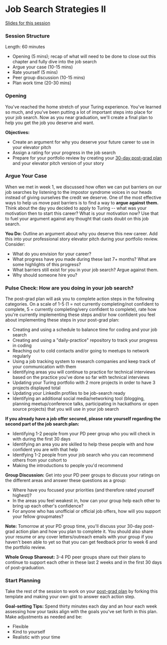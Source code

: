 # Job Search Strategies II

[Slides for this session](https://docs.google.com/presentation/d/15x2PaHDMICCjxBnKsMMlykp3xWsInDfwlyW3y9yKkwA/edit?usp=sharing)

### Session Structure

Length: 60 minutes

* Opening (5 mins); recap of what will need to be done to close out this chapter and fully dive into the job search
* Argue your case (10-15 mins) 
* Rate yourself (5 mins)
* Peer group discussion (10-15 mins) 
* Plan work time (20-30 mins)

### Opening
You've reached the home stretch of your Turing experience. You've learned so much, and you've been putting a lot of important steps into place for your job search. Now as you near graduation, we'll create a final plan to help you get the job you deserve and want.

**Objectives:**
* Create an argument for why you deserve your future career to use in your elevator pitch
* Assign a rating for your progress in the job search
* Prepare for your portfolio review by creating your [30-day post-grad plan](https://github.com/turingschool/career-development-curriculum/blob/master/module_four/post_grad_plan.md) and your elevator pitch version of your story

### Argue Your Case
When we met in week 1, we discussed how often we can put barriers on our job searches by listening to the impostor syndrome voices in our heads instead of giving ourselves the credit we deserve. One of the most effective ways to help us move past barriers is to find a way to **argue against them.** Think about the day you decided to apply to Turing -- what was your motivation then to start this career? What is your motivation now? Use that to fuel your argument against any thought that casts doubt on this job search. 

**You Do:** Outline an argument about why you deserve this new career. Add this into your professional story elevator pitch during your portfolio review. Consider:

* What do you envision for your career?
* What progress have you made during these last 7+ months? What are some highlights of this progress?
* What barriers still exist for you in your job search? Argue against them.
* Why should someone hire you?

### Pulse Check: How are you doing in your job search?
The post-grad plan will ask you to complete action steps in the following categories. On a scale of 1-5 (1 = not currently completing/not confident to complete, 5 = currently completing/very confident to complete), rate how you're currently implementing these steps and/or how confident you feel about implementing these steps in your post-grad plan:

* Creating and using a schedule to balance time for coding and your job search
* Creating and using a "daily-practice" repository to track your progress in coding 
* Reaching out to cold contacts and/or going to meetups to network regularly
* Using a job tracking system to research companies and keep track of your communication with them
* Identifying areas you will continue to practice for technical interviews based on the practice you've done so far with technical interviews
* Updating your Turing portfolio with 2 more projects in order to have 3 projects displayed total
* Updating your LinkedIn profiles to be job-search ready
* Identifying an additional social media/networking tool (blogging, planning meetup/conference talks, participating in hackathons or open source projects) that you will use in your job search

**If you already have a job offer secured, please rate yourself regarding the second part of the job search plan:**
* Identifying 1-2 people from your PD peer group who you will check in with during the first 30 days
* Identifying an area you are skilled to help these people with and how confident you are with that help
* Identfying 1-2 people from your job search who you can recommend others from your cohort to
* Making the introductions to people you'd recommend

**Group Discussion:** Get into your PD peer groups to discuss your ratings on the different areas and answer these questions as a group:

* Where have you focused your priorities (and therefore rated yourself highest)?
* In the areas you feel weakest in, how can your group help each other to bring up each other's confidence?
* For anyone who has unofficial or official job offers, how will you support your fellow groupmates?

**Note:** Tomorrow at your PD group time, you'll discuss your 30-day post-grad action plan and how you plan to complete it. You should also share your resume or any cover letters/outreach emails with your group if you haven't been able to yet so that you can get feedback prior to week 6 and the portfolio review.

**Whole Group Shareout:**
3-4 PD peer groups share out their plans to continue to support each other in these last 2 weeks and in the first 30 days of post-graduation. 

### Start Planning
Take the rest of the session to work on your [post-grad plan](https://github.com/turingschool/career-development-curriculum/blob/master/module_four/post_grad_plan.md) by forking this template and making your own gist to answer each action step. 

**Goal-setting Tips:** Spend thirty minutes each day and an hour each week assessing how your tasks align with the goals you've set forth in this plan. Make adjustments as needed and be:

* Flexible
* Kind to yourself
* Realistic with your time


